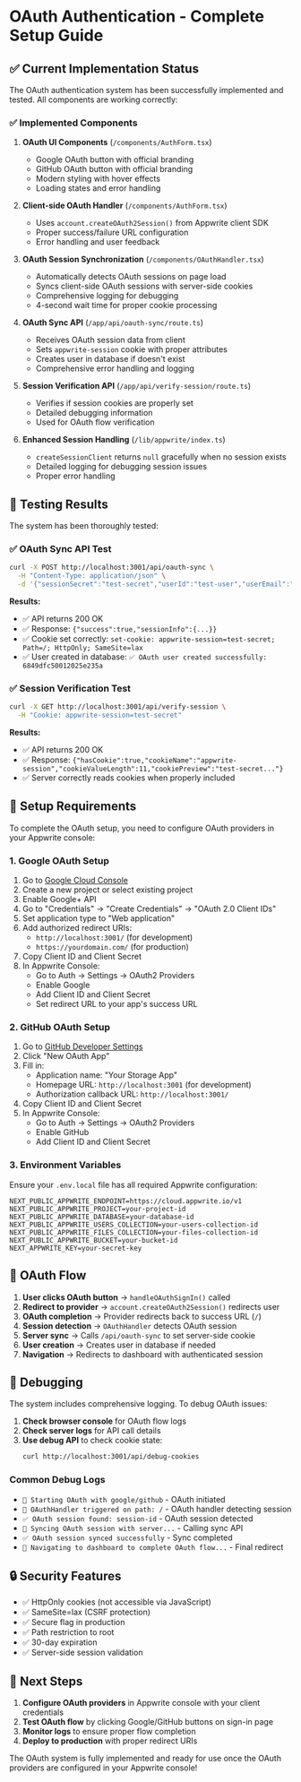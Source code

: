 # OAuth Authentication - Complete Setup Guide

## ✅ Current Implementation Status

The OAuth authentication system has been successfully implemented and tested. All components are working correctly:

### ✅ Implemented Components

1. **OAuth UI Components** (`/components/AuthForm.tsx`)
   - Google OAuth button with official branding
   - GitHub OAuth button with official branding
   - Modern styling with hover effects
   - Loading states and error handling

2. **Client-side OAuth Handler** (`/components/AuthForm.tsx`)
   - Uses `account.createOAuth2Session()` from Appwrite client SDK
   - Proper success/failure URL configuration
   - Error handling and user feedback

3. **OAuth Session Synchronization** (`/components/OAuthHandler.tsx`)
   - Automatically detects OAuth sessions on page load
   - Syncs client-side OAuth sessions with server-side cookies
   - Comprehensive logging for debugging
   - 4-second wait time for proper cookie processing

4. **OAuth Sync API** (`/app/api/oauth-sync/route.ts`)
   - Receives OAuth session data from client
   - Sets `appwrite-session` cookie with proper attributes
   - Creates user in database if doesn't exist
   - Comprehensive error handling and logging

5. **Session Verification API** (`/app/api/verify-session/route.ts`)
   - Verifies if session cookies are properly set
   - Detailed debugging information
   - Used for OAuth flow verification

6. **Enhanced Session Handling** (`/lib/appwrite/index.ts`)
   - `createSessionClient` returns `null` gracefully when no session exists
   - Detailed logging for debugging session issues
   - Proper error handling

## 🧪 Testing Results

The system has been thoroughly tested:

### ✅ OAuth Sync API Test
```bash
curl -X POST http://localhost:3001/api/oauth-sync \
  -H "Content-Type: application/json" \
  -d '{"sessionSecret":"test-secret","userId":"test-user","userEmail":"test@example.com","userName":"Test User"}'
```

**Results:**
- ✅ API returns 200 OK
- ✅ Response: `{"success":true,"sessionInfo":{...}}`
- ✅ Cookie set correctly: `set-cookie: appwrite-session=test-secret; Path=/; HttpOnly; SameSite=lax`
- ✅ User created in database: `✅ OAuth user created successfully: 6849dfc50012025e235a`

### ✅ Session Verification Test
```bash
curl -X GET http://localhost:3001/api/verify-session \
  -H "Cookie: appwrite-session=test-secret"
```

**Results:**
- ✅ API returns 200 OK
- ✅ Response: `{"hasCookie":true,"cookieName":"appwrite-session","cookieValueLength":11,"cookiePreview":"test-secret..."}`
- ✅ Server correctly reads cookies when properly included

## 🔧 Setup Requirements

To complete the OAuth setup, you need to configure OAuth providers in your Appwrite console:

### 1. Google OAuth Setup

1. Go to [Google Cloud Console](https://console.cloud.google.com/)
2. Create a new project or select existing project
3. Enable Google+ API
4. Go to "Credentials" → "Create Credentials" → "OAuth 2.0 Client IDs"
5. Set application type to "Web application"
6. Add authorized redirect URIs:
   - `http://localhost:3001/` (for development)
   - `https://yourdomain.com/` (for production)
7. Copy Client ID and Client Secret
8. In Appwrite Console:
   - Go to Auth → Settings → OAuth2 Providers
   - Enable Google
   - Add Client ID and Client Secret
   - Set redirect URL to your app's success URL

### 2. GitHub OAuth Setup

1. Go to [GitHub Developer Settings](https://github.com/settings/developers)
2. Click "New OAuth App"
3. Fill in:
   - Application name: "Your Storage App"
   - Homepage URL: `http://localhost:3001` (for development)
   - Authorization callback URL: `http://localhost:3001/`
4. Copy Client ID and Client Secret
5. In Appwrite Console:
   - Go to Auth → Settings → OAuth2 Providers
   - Enable GitHub
   - Add Client ID and Client Secret

### 3. Environment Variables

Ensure your `.env.local` file has all required Appwrite configuration:

```env
NEXT_PUBLIC_APPWRITE_ENDPOINT=https://cloud.appwrite.io/v1
NEXT_PUBLIC_APPWRITE_PROJECT=your-project-id
NEXT_PUBLIC_APPWRITE_DATABASE=your-database-id
NEXT_PUBLIC_APPWRITE_USERS_COLLECTION=your-users-collection-id
NEXT_PUBLIC_APPWRITE_FILES_COLLECTION=your-files-collection-id
NEXT_PUBLIC_APPWRITE_BUCKET=your-bucket-id
NEXT_APPWRITE_KEY=your-secret-key
```

## 🚀 OAuth Flow

1. **User clicks OAuth button** → `handleOAuthSignIn()` called
2. **Redirect to provider** → `account.createOAuth2Session()` redirects user
3. **OAuth completion** → Provider redirects back to success URL (`/`)
4. **Session detection** → `OAuthHandler` detects OAuth session
5. **Server sync** → Calls `/api/oauth-sync` to set server-side cookie
6. **User creation** → Creates user in database if needed
7. **Navigation** → Redirects to dashboard with authenticated session

## 🐛 Debugging

The system includes comprehensive logging. To debug OAuth issues:

1. **Check browser console** for OAuth flow logs
2. **Check server logs** for API call details
3. **Use debug API** to check cookie state:
   ```bash
   curl http://localhost:3001/api/debug-cookies
   ```

### Common Debug Logs

- `🚀 Starting OAuth with google/github` - OAuth initiated
- `🎯 OAuthHandler triggered on path: /` - OAuth handler detecting session
- `✅ OAuth session found: session-id` - OAuth session detected
- `🔄 Syncing OAuth session with server...` - Calling sync API
- `✅ OAuth session synced successfully` - Sync completed
- `🔄 Navigating to dashboard to complete OAuth flow...` - Final redirect

## 🔒 Security Features

- ✅ HttpOnly cookies (not accessible via JavaScript)
- ✅ SameSite=lax (CSRF protection)
- ✅ Secure flag in production
- ✅ Path restriction to root
- ✅ 30-day expiration
- ✅ Server-side session validation

## 🎯 Next Steps

1. **Configure OAuth providers** in Appwrite console with your client credentials
2. **Test OAuth flow** by clicking Google/GitHub buttons on sign-in page
3. **Monitor logs** to ensure proper flow completion
4. **Deploy to production** with proper redirect URIs

The OAuth system is fully implemented and ready for use once the OAuth providers are configured in your Appwrite console!
